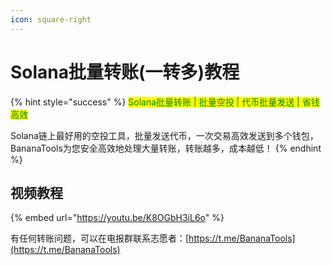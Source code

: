 ```yaml
---
icon: square-right
---
```


# Solana批量转账(一转多)教程

{% hint style="success" %}
<mark style="color:green;">Solana批量转账 | 批量空投 | 代币批量发送 | 省钱高效</mark>

Solana链上最好用的空投工具，批量发送代币，一次交易高效发送到多个钱包，BananaTools为您安全高效地处理大量转账，转账越多，成本越低！
{% endhint %}

## **视频教程**

{% embed url="https://youtu.be/K8OGbH3iL6o" %}

有任何转账问题，可以在电报群联系志愿者：[https://t.me/BananaTools](https://t.me/BananaTools)
